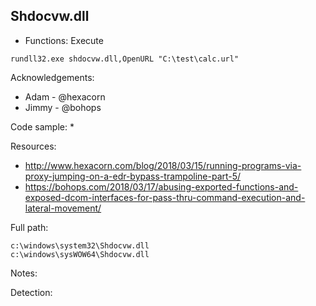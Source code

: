 ## Shdocvw.dll

* Functions: Execute

```
rundll32.exe shdocvw.dll,OpenURL "C:\test\calc.url"
```

Acknowledgements:
* Adam - @hexacorn
* Jimmy - @bohops

Code sample:
* 

Resources:
* http://www.hexacorn.com/blog/2018/03/15/running-programs-via-proxy-jumping-on-a-edr-bypass-trampoline-part-5/
* https://bohops.com/2018/03/17/abusing-exported-functions-and-exposed-dcom-interfaces-for-pass-thru-command-execution-and-lateral-movement/

Full path:
```
c:\windows\system32\Shdocvw.dll
c:\windows\sysWOW64\Shdocvw.dll
```

Notes:


Detection:
